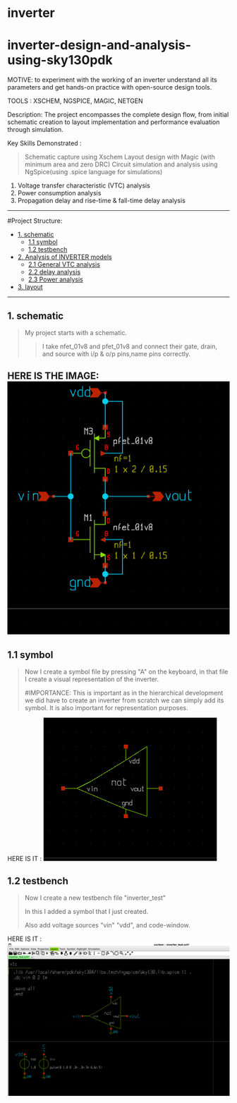 # inverter
# inverter-design-and-analysis-using-sky130pdk  
MOTIVE: to experiment with the working of an inverter understand all its parameters and get hands-on practice with open-source design tools.  

TOOLS : XSCHEM, NGSPICE, MAGIC, NETGEN   

Description: The project encompasses the complete design flow, from initial schematic creation to layout implementation and performance evaluation through simulation.

Key Skills Demonstrated :
>Schematic capture using Xschem
>Layout design with Magic (with minimum area and zero DRC)
>Circuit simulation and analysis using NgSpice(using .spice language for simulations)
   1. Voltage transfer characteristic (VTC) analysis
   2. Power consumption analysis
   3. Propagation delay and rise-time & fall-time delay analysis
---

#Project Structure:
- [1. schematic](#1-schematic)
  - [1.1 symbol](#11-symbol)
  - [1.2 testbench](#12-testbench)
- [2. Analysis of INVERTER models](#2-Analysis-of-INVERTER-models)
  - [2.1 General VTC analysis](#21-General-VTC-analysis)
  - [2.2 delay analysis ](#22-delay-analysis)
  - [2.3 Power analysis](#23-power-analysis)
- [3. layout](#2-layout)
---
## 1. schematic 
>My project starts with a schematic.		
>>I take nfet_01v8 and pfet_01v8 and connect their gate, drain, and source with i/p & o/p pins,name pins correctly.

HERE IS THE IMAGE:
![image](https://github.com/Devyani-EC/inverter-/blob/main/Screenshot%20(41).png)
---
## 1.1 symbol
> Now I create a symbol file by pressing "A" on the keyboard, in that file I create a visual representation of the inverter.
>
>  #IMPORTANCE:
> This is important as in the hierarchical development we did have to create an inverter from scratch we can simply add its symbol.
> It is also important for representation purposes.


HERE IS IT :
![image](https://github.com/Devyani-EC/inverter-/blob/new-branch/images1/Screenshot%20(42).png)

## 1.2 testbench
> Now I create a new testbench file "inverter_test"
> 
> In this I added a symbol that I just created.
> 
> Also add voltage sources "vin" "vdd", and code-window.

HERE IS IT :
![image](https://github.com/Devyani-EC/inverter-/blob/new-branch/images1/Screenshot%20(44).png)


